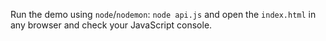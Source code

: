 Run the demo using `node`/`nodemon`: `node api.js` and open the `index.html` in any browser and check your JavaScript console.

